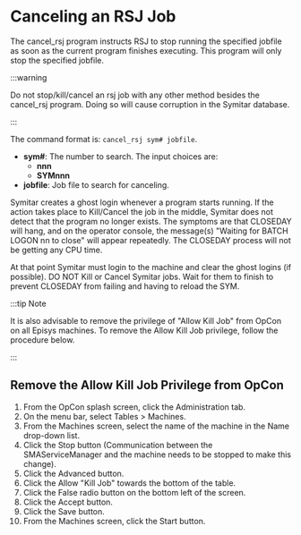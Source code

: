 # Canceling an RSJ Job

The cancel_rsj program instructs RSJ to stop running the specified jobfile as soon as the current program finishes executing. This program will only stop the specified jobfile.

:::warning

Do not stop/kill/cancel an rsj job with any other method besides the cancel_rsj program. Doing so will cause corruption in the Symitar database.

::: 

The command format is: ```cancel_rsj sym# jobfile```.

* **sym#**: The number to search. The input choices are:
    * **nnn**
    * **SYMnnn**
* **jobfile**: Job file to search for canceling.

Symitar creates a ghost login whenever a program starts running. If the action takes place to Kill/Cancel the job in the middle, Symitar does not detect that the program no longer exists. The symptoms are that CLOSEDAY will hang, and on the operator console, the message(s) "Waiting for BATCH LOGON nn to close" will appear repeatedly. The CLOSEDAY process will not be getting any CPU time.

At that point Symitar must login to the machine and clear the ghost logins (if possible). DO NOT Kill or Cancel Symitar jobs. Wait for them to finish to prevent CLOSEDAY from failing and having to reload the SYM.

:::tip Note

It is also advisable to remove the privilege of "Allow Kill Job" from OpCon on all Episys machines. To remove the Allow Kill Job privilege, follow the procedure below.

::: 

## Remove the Allow Kill Job Privilege from OpCon

1. From the OpCon splash screen, click the Administration tab.
2. On the menu bar, select Tables > Machines.
3. From the Machines screen, select the name of the machine in the Name drop-down list.
4. Click the Stop button (Communication between the SMAServiceManager and the machine needs to be stopped to make this change).
5. Click the Advanced button.
6. Click the Allow "Kill Job" towards the bottom of the table.
7. Click the False radio button on the bottom left of the screen.
8. Click the Accept button.
9. Click the Save button.
10. From the Machines screen, click the Start button.
